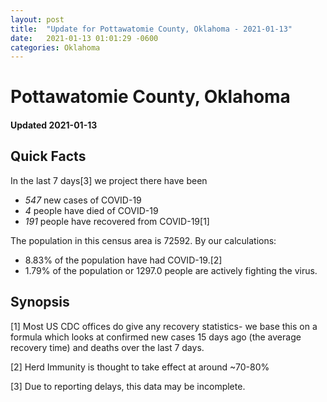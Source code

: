 ```yaml
---
layout: post
title:  "Update for Pottawatomie County, Oklahoma - 2021-01-13"
date:   2021-01-13 01:01:29 -0600
categories: Oklahoma
---
```


# Pottawatomie County, Oklahoma
#### Updated 2021-01-13

## Quick Facts

In the last 7 days[3] we project there have been
- *547* new cases of COVID-19
- *4* people have died of COVID-19
- *191* people have recovered from COVID-19[1]

The population in this census area is 72592. By our calculations:
- 8.83% of the population have had COVID-19.[2]
- 1.79% of the population or 1297.0 people are actively fighting the virus.

## Synopsis




[1] Most US CDC offices do give any recovery statistics- we base this on a formula which looks at confirmed new cases
15 days ago (the average recovery time) and deaths over the last 7 days.

[2] Herd Immunity is thought to take effect at around ~70-80%

[3] Due to reporting delays, this data may be incomplete.
 
    